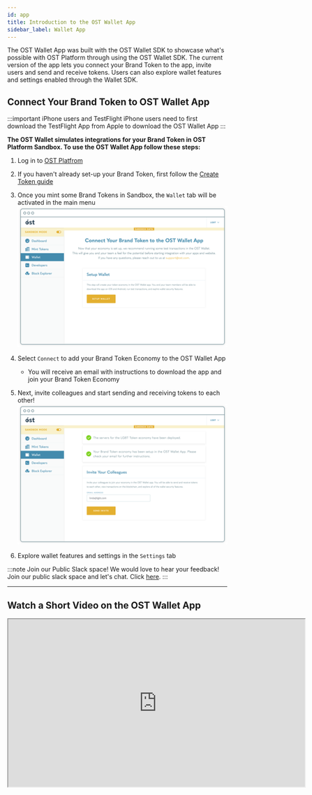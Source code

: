 ```yaml
---
id: app
title: Introduction to the OST Wallet App
sidebar_label: Wallet App
---
```


The OST Wallet App was built with the OST Wallet SDK to showcase what's possible with OST Platform through using the OST Wallet SDK. The current version of the app lets you connect your Brand Token to the app, invite users and send and receive tokens. Users can also explore wallet features and settings enabled through the Wallet SDK.

## Connect Your Brand Token to OST Wallet App

:::important iPhone users and TestFlight 
iPhone users need to first download the TestFlight App from Apple to download the OST Wallet App
:::

**The OST Wallet simulates integrations for your Brand Token in OST Platform Sandbox. To use the OST Wallet App follow these steps:**

1. Log in to [OST Platfrom](https://platform.ost.com/login)

2. If you haven't already set-up your Brand Token, first follow the [Create Token guide](/platform/docs/1-create/)

3. Once you mint some Brand Tokens in Sandbox, the `Wallet` tab will be activated in the main menu
![ConnectWalletImage](/platform/docs/assets/Wallet%20/SetupWallet.png)

4. Select `Connect` to add your Brand Token Economy to the OST Wallet App
    * You will receive an email with instructions to download the app and join your Brand Token Economy

5. Next, invite colleagues and start sending and receiving tokens to each other!
![InviteUsers](/platform/docs/assets/Wallet%20/InviteUsers.png)

6. Explore wallet features and settings in the `Settings` tab

:::note Join our Public Slack space!
We would love to hear your feedback! Join our public slack space and let's chat. Click [here](https://join.slack.com/t/tryost/shared_invite/enQtNjk5MTI4NDY5MjIyLTFlZWYyODNhMjA0YmNmM2ZmMTJkZDM4MDU0NGJlNDc3ZWEwMjY5ZWNiNjNiZDcyOTIyZTljNGFmN2E2NzY2MDk).
:::

<hr>

## Watch a Short Video on the OST Wallet App
<div align="center">
    <iframe width="680" height="384"
        src="https://www.youtube.com/embed/GUbPb0Zt6Eg">
    </iframe>
</div>
<br>
